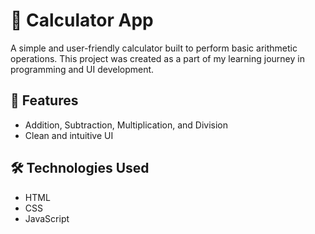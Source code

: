 # 🧮 Calculator App

A simple and user-friendly calculator built to perform basic arithmetic operations. This project was created as a part of my learning journey in programming and UI development.

## 🚀 Features

- Addition, Subtraction, Multiplication, and Division
- Clean and intuitive UI

## 🛠️ Technologies Used

- HTML
- CSS
- JavaScript
